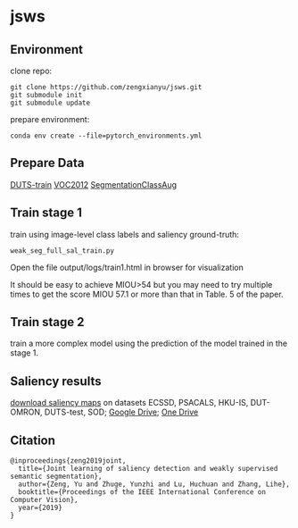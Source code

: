 # jsws

## Environment
clone repo:
```
git clone https://github.com/zengxianyu/jsws.git
git submodule init 
git submodule update
```

prepare environment:
```
conda env create --file=pytorch_environments.yml
```

## Prepare Data
[DUTS-train](https://maildluteducn-my.sharepoint.com/:u:/g/personal/zengyu_mail_dlut_edu_cn/EaJni8OcXzxJi1BDQsjqh4YBFlY_UlMNHvF6TGm43dIDWg?e=AhNHVk)
[VOC2012](https://maildluteducn-my.sharepoint.com/:u:/g/personal/zengyu_mail_dlut_edu_cn/EVUJBg67ICxHqB_wfehc34gBQKi_RTJgnTCcUPnwxfTSIA?e=ef0AJw)
[SegmentationClassAug](https://maildluteducn-my.sharepoint.com/:u:/g/personal/zengyu_mail_dlut_edu_cn/EXhmcGsGEaBPnhOffoNlh2UBUyZuB7Eck5WUbJ3f3pSSbA?e=vLLc34)

## Train stage 1
train using image-level class labels and saliency ground-truth:

```shell
weak_seg_full_sal_train.py
```

Open the file output/logs/train1.html in browser for visualization

It should be easy to achieve MIOU>54 but you may need to try multiple times to get the score MIOU 57.1 or more than that in Table. 5 of the paper. 

## Train stage 2
train a more complex model using the prediction of the model trained in the stage 1. 

## Saliency results

[download saliency maps](http://ok.biu886.com:8000/JLWS-sal.zip) on datasets ECSSD, PSACALS, HKU-IS, DUT-OMRON, DUTS-test, SOD; [Google Drive](https://drive.google.com/open?id=1KqO8bhJn2StXGblBL_9V6-yM2CSOBNsz); [One Drive](https://1drv.ms/u/s!AqVkBGUQ01XGjxiqc5pdH20yPXz4?e=WzCpBW)

## Citation
```
@inproceedings{zeng2019joint,
  title={Joint learning of saliency detection and weakly supervised semantic segmentation},
  author={Zeng, Yu and Zhuge, Yunzhi and Lu, Huchuan and Zhang, Lihe},
  booktitle={Proceedings of the IEEE International Conference on Computer Vision},
  year={2019}
}
```
